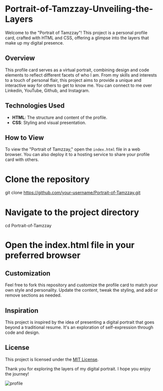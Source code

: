 # Portrait-of-Tamzzay-Unveiling-the-Layers

Welcome to the "Portrait of Tamzzay"! This project is a personal profile card, crafted with HTML and CSS, offering a glimpse into the layers that make up my digital presence.

## Overview

This profile card serves as a virtual portrait, combining design and code elements to reflect different facets of who I am. From my skills and interests to a touch of personal flair, this project aims to provide a unique and interactive way for others to get to know me. You can connect to me over Linkedin, YouTube, Github, and Instagram.

## Technologies Used

- **HTML**: The structure and content of the profile.
- **CSS**: Styling and visual presentation.

## How to View

To view the "Portrait of Tamzzay," open the `index.html` file in a web browser. You can also deploy it to a hosting service to share your profile card with others.

# Clone the repository
git clone https://github.com/your-username/Portrait-of-Tamzzay.git

# Navigate to the project directory
cd Portrait-of-Tamzzay

# Open the index.html file in your preferred browser

## Customization

Feel free to fork this repository and customize the profile card to match your own style and personality. Update the content, tweak the styling, and add or remove sections as needed.

## Inspiration

This project is inspired by the idea of presenting a digital portrait that goes beyond a traditional resume. It's an exploration of self-expression through code and design.

## License

This project is licensed under the [MIT License](LICENSE.md).

Thank you for exploring the layers of my digital portrait. I hope you enjoy the journey!

![profile](https://github.com/tamzzay/Portrait-of-Tamzzay-Unveiling-the-Layers/assets/130298353/2fd291aa-8739-4974-a739-c29c444b1446)
